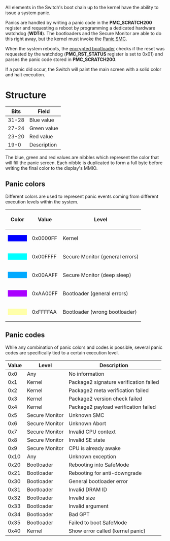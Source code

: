 All elements in the Switch's boot chain up to the kernel have the
ability to issue a system panic.

Panics are handled by writing a panic code in the **PMC\_SCRATCH200**
register and requesting a reboot by programming a dedicated hardware
watchdog (**WDT4**). The bootloaders and the Secure Monitor are able to
do this right away, but the kernel must invoke the [Panic
SMC](SMC#Panic.md##Panic "wikilink").

When the system reboots, the [encrypted
bootloader](Package1#Section%201.md##Section_1 "wikilink") checks if the
reset was requested by the watchdog (**PMC\_RST\_STATUS** register is
set to 0x01) and parses the panic code stored in **PMC\_SCRATCH200**.

If a panic did occur, the Switch will paint the main screen with a solid
color and halt execution.

# Structure

| Bits  | Field       |
| ----- | ----------- |
| 31-28 | Blue value  |
| 27-24 | Green value |
| 23-20 | Red value   |
| 19-0  | Description |

The blue, green and red values are nibbles which represent the color
that will fill the panic screen. Each nibble is duplicated to form a
full byte before writing the final color to the display's MMIO.

## Panic colors

Different colors are used to represent panic events coming from
different execution levels within the system.

<table>
<thead>
<tr class="header">
<th><p>Color</p></th>
<th><p>Value</p></th>
<th><p>Level</p></th>
</tr>
</thead>
<tbody>
<tr class="odd">
<td><div style="width: 60px; height: 20px; background:#0000FF;">
</div></td>
<td><p>0x0000FF</p></td>
<td><p>Kernel</p></td>
</tr>
<tr class="even">
<td><div style="width: 60px; height: 20px; background:#00FFFF;">
</div></td>
<td><p>0x00FFFF</p></td>
<td><p>Secure Monitor (general errors)</p></td>
</tr>
<tr class="odd">
<td><div style="width: 60px; height: 20px; background:#00AAFF;">
</div></td>
<td><p>0x00AAFF</p></td>
<td><p>Secure Monitor (deep sleep)</p></td>
</tr>
<tr class="even">
<td><div style="width: 60px; height: 20px; background:#AA00FF;">
</div></td>
<td><p>0xAA00FF</p></td>
<td><p>Bootloader (general errors)</p></td>
</tr>
<tr class="odd">
<td><div style="width: 60px; height: 20px; background:#FFFFAA;">
</div></td>
<td><p>0xFFFFAA</p></td>
<td><p>Bootloader (wrong bootloader)</p></td>
</tr>
</tbody>
</table>

## Panic codes

While any combination of panic colors and codes is possible, several
panic codes are specifically tied to a certain execution level.

| Value | Level          | Description                            |
| ----- | -------------- | -------------------------------------- |
| 0x0   | Any            | No information                         |
| 0x1   | Kernel         | Package2 signature verification failed |
| 0x2   | Kernel         | Package2 meta verification failed      |
| 0x3   | Kernel         | Package2 version check failed          |
| 0x4   | Kernel         | Package2 payload verification failed   |
| 0x5   | Secure Monitor | Unknown SMC                            |
| 0x6   | Secure Monitor | Unknown Abort                          |
| 0x7   | Secure Monitor | Invalid CPU context                    |
| 0x8   | Secure Monitor | Invalid SE state                       |
| 0x9   | Secure Monitor | CPU is already awake                   |
| 0x10  | Any            | Unknown exception                      |
| 0x20  | Bootloader     | Rebooting into SafeMode                |
| 0x21  | Bootloader     | Rebooting for anti-downgrade           |
| 0x30  | Bootloader     | General bootloader error               |
| 0x31  | Bootloader     | Invalid DRAM ID                        |
| 0x32  | Bootloader     | Invalid size                           |
| 0x33  | Bootloader     | Invalid argument                       |
| 0x34  | Bootloader     | Bad GPT                                |
| 0x35  | Bootloader     | Failed to boot SafeMode                |
| 0x40  | Kernel         | Show error called (kernel panic)       |
